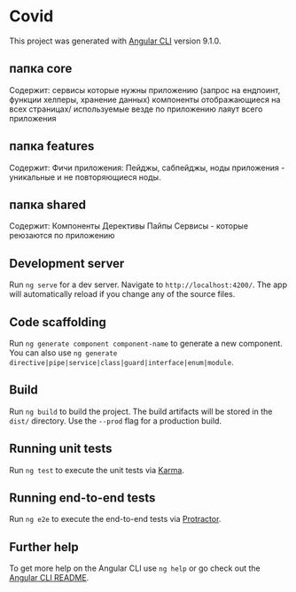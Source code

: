 # Covid
 This project was generated with [Angular CLI](https://github.com/angular/angular-cli) version 9.1.0.

## папка core
Содержит:
 сервисы которые нужны приложению (запрос на ендпоинт, функции хелперы, хранение данных)
 компоненты отображающиеся на всех страницах/ используемые везде по приложению
 лаяут всего приложения
 
## папка features
Содержит:
 Фичи приложения: Пейджы, сабпейджы, ноды приложения - уникальные и не повторяющиеся ноды.
 
## папка shared
Содержит:
 Компоненты Дерективы Пайпы Сервисы - которые реюзаются по приложению
 
 
 ## Development server
 
 Run `ng serve` for a dev server. Navigate to `http://localhost:4200/`. The app will automatically reload if you change any of the source files.
 
 ## Code scaffolding
 
 Run `ng generate component component-name` to generate a new component. You can also use `ng generate directive|pipe|service|class|guard|interface|enum|module`.
 
 ## Build
 
 Run `ng build` to build the project. The build artifacts will be stored in the `dist/` directory. Use the `--prod` flag for a production build.
 
 ## Running unit tests
 
 Run `ng test` to execute the unit tests via [Karma](https://karma-runner.github.io).
 
 ## Running end-to-end tests
 
 Run `ng e2e` to execute the end-to-end tests via [Protractor](http://www.protractortest.org/).
 
 ## Further help
 
 To get more help on the Angular CLI use `ng help` or go check out the [Angular CLI README](https://github.com/angular/angular-cli/blob/master/README.md).

 
 
 
